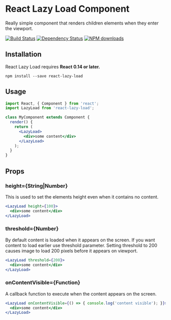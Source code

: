 React Lazy Load Component
=========================

Really simple component that renders children elements when they enter the viewport.

[![Build Status](ttps://travis-ci.org/loktar00/react-lazy-load.svg?style=flat-square)](https://travis-ci.org/loktar00/react-lazy-load.svg?branch=master)
[![Dependency Status](https://david-dm.org/loktar00/react-lazy-load.svg?style=flat-square)](https://david-dm.org/loktar00/react-lazy-load)
[![NPM downloads](https://img.shields.io/npm/dm/react-lazy-load.svg?style=flat-square)](https://www.npmjs.com/package/react-lazy-load)

## Installation
React Lazy Load requires **React 0.14 or later.**

```
npm install --save react-lazy-load
```

## Usage

```jsx
import React, { Component } from 'react';
import LazyLoad from 'react-lazy-load';

class MyComponent extends Component {
  render() {
    return (
      <LazyLoad>
        <div>some content</div>
      </LazyLoad>
    );
  }
}
```

## Props

### height={String|Number}

This is used to set the elements height even when it contains no content.

```jsx
<LazyLoad height={100}>
  <div>some content</div>
</LazyLoad>
```

### threshold={Number}

By default content is loaded when it appears on the screen. If you want content to load earlier use threshold parameter. Setting threshold to 200 causes image to load 200 pixels before it appears on viewport.

```jsx
<LazyLoad threshold={200}>
  <div>some content</div>
</LazyLoad>
```

### onContentVisible={Function}

A callback function to execute when the content appears on the screen.

```jsx
<LazyLoad onContentVisible={() => { console.log('content visible'); }}>
  <div>some content</div>
</LazyLoad>
```
